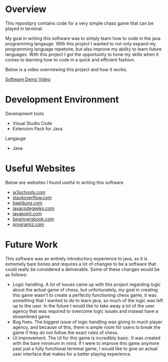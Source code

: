 # Overview

This repositpry contains code for a very simple chass game that can be played in terminal.

My goal in writing this software was to simply learn how to code in the java programming langauge. With this project I wanted to not only expand my programming language repetoire, but also improve my ability to learn future languages. With this project I got the opportunity to hone my skills when it comes to learning how to code in a quick and efficient fashion.

Below is a video overviewing this project and how it works.

[Software Demo Video](https://youtu.be/2BX_SZdbTyM)

# Development Environment

Development tools
 - Visual Studio Code
 - Extension Pack for Java

Langauge
 - Java

# Useful Websites

Below are websites I found useful in writing this software

- [w3schools.com](https://www.w3schools.com/java/default.asp)
- [stackoverflow.com](https://stackoverflow.com/questions/11491750/cannot-make-a-static-reference-to-the-non-static-method-fxnint-from-the-type-t)
- [baeldung.com](https://www.baeldung.com/java-hashmap-update-value-by-key)
- [javacodegeeks.com](https://www.javacodegeeks.com/2022/01/java-arraylist-insert-replace-at-index.html#:~:text=To%20update%20or%20replace%20the,the%20index%20and%20new%20value.&text=From%20the%20output%2C%20we%20can%20see%20that%20index%203%20value,with%20the%20new%20value%20333.)
- [javapoint.com](https://www.javatpoint.com/java-string-to-int)
- [beginnersbook.com](https://beginnersbook.com/2013/12/java-string-substring-method-example/)
- [programiz.com](https://www.programiz.com/java-programming/basic-input-output)

# Future Work

This software was an entirely introductory experience to java, so it is extremely bare bones and requires a lot of changes to be a software that could really be considered a deliverable. Some of these changes would be as follows:
- Logic handling. A lot of issues came up with this project regarding logic about the actual game of chess, but unfortunately, my goal in creating this game wasn't to create a perfectly functioning chess game, it was something that I wanted to do to learn java, so much of the logic was left up to the user. In the future I would like to take away a lot of the user agency that was required to overcome logic issues and instead have a streamlined game.
- Bug fixes. The biggest issue of logic handling was giving to much player agency, and because of this, there is ample room for users to break the game if they do not follow the exact rules of chess.
- UI improvement. The UI for this game is incredibly basic. It was created with the bare minimum in mind. If I were to improve this game anymore past just a fully functional terminal game, I would like to give an actual user interface that makes for a better playing experience.